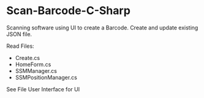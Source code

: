 # Scan-Barcode-C-Sharp
Scanning software using UI to create a Barcode. Create and update existing JSON file. 

Read Files: 
- Create.cs 
- HomeForm.cs
- SSMManager.cs
- SSMPositionManager.cs

See File User Interface for UI
